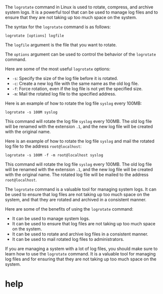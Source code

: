 The `logrotate` command in Linux is used to rotate, compress, and archive system logs. It is a powerful tool that can be used to manage log files and to ensure that they are not taking up too much space on the system.

The syntax for the `logrotate` command is as follows:

```
logrotate [options] logfile
```

The `logfile` argument is the file that you want to rotate.

The `options` argument can be used to control the behavior of the `logrotate` command.

Here are some of the most useful `logrotate` options:

* `-s`: Specify the size of the log file before it is rotated.
* `-c`: Create a new log file with the same name as the old log file.
* `-f`: Force rotation, even if the log file is not yet the specified size.
* `-m`: Mail the rotated log file to the specified address.

Here is an example of how to rotate the log file `syslog` every 100MB:

```
logrotate -s 100M syslog
```

This command will rotate the log file `syslog` every 100MB. The old log file will be renamed with the extension `.1`, and the new log file will be created with the original name.

Here is an example of how to rotate the log file `syslog` and mail the rotated log file to the address `root@localhost`:

```
logrotate -s 100M -f -m root@localhost syslog
```

This command will rotate the log file `syslog` every 100MB. The old log file will be renamed with the extension `.1`, and the new log file will be created with the original name. The rotated log file will be mailed to the address `root@localhost`.

The `logrotate` command is a valuable tool for managing system logs. It can be used to ensure that log files are not taking up too much space on the system, and that they are rotated and archived in a consistent manner.

Here are some of the benefits of using the `logrotate` command:

* It can be used to manage system logs.
* It can be used to ensure that log files are not taking up too much space on the system.
* It can be used to rotate and archive log files in a consistent manner.
* It can be used to mail rotated log files to administrators.

If you are managing a system with a lot of log files, you should make sure to learn how to use the `logrotate` command. It is a valuable tool for managing log files and for ensuring that they are not taking up too much space on the system.




# help 

```

```
